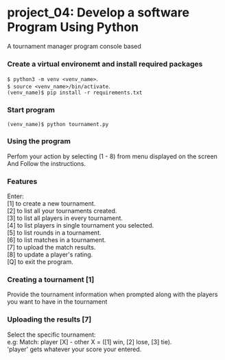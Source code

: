 # project_04: Develop a software Program Using Python
A tournament manager program console based
### Create a virtual environemt and install required packages
`$ python3 -m venv <venv_name>`.     
`$ source <venv_name>/bin/activate`.    
`(venv_name)$ pip install -r requirements.txt`
### Start program
`(venv_name)$ python tournament.py`

### Using the program
Perfom your action by selecting (1 - 8) from menu displayed on the screen
And Follow the instructions.
### Features
Enter:  
[1] to create a new tournament.    
[2] to list all your tournaments created.    
[3] to list all players in every tournament.      
[4] to list players in single tournament you selected.      
[5] to list rounds in a tournament.      
[6] to list matches in a tournament.       
[7] to upload the match results.      
[8] to update a player's rating.      
[Q] to exit the program.       

### Creating a tournament [1]
Provide the tournament information when prompted along with the players you want to have in the tournament

### Uploading the results [7]
Select the specific tournament:      
e.g: Match: player [X] - other X = ([1] win, [2] lose, [3] tie).     
'player' gets whatever your score your entered.    

